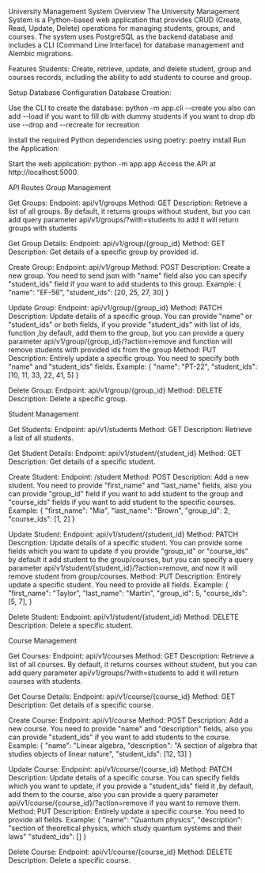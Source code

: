University Management System
Overview
The University Management System is a Python-based web application that provides CRUD 
(Create, Read, Update, Delete) operations for managing students, groups, and courses. The system 
uses PostgreSQL as the backend database and includes a CLI (Command Line Interface) for database 
management and Alembic migrations.

Features
Students: Create, retrieve, update, and delete student, group and courses records,  including the 
ability to add students to course and group.

Setup
Database Configuration
Database Creation:

Use the CLI to create the database:
python -m app.cli --create
you also can add --load if you want to fill db with dummy students
if you want to drop db use --drop and --recreate for recreation

Install the required Python dependencies using poetry:
poetry install
Run the Application:

Start the web application:
python -m app.app
Access the API at http://localhost:5000.

API Routes
Group Management

Get Groups:
Endpoint: api/v1/groups
Method: GET
Description: Retrieve a list of all  groups. By default, it returns groups without student, but you
can add query parameter api/v1/groups/?with=students to add it will return groups with students

Get Group Details:
Endpoint:  api/v1/group/{group_id}
Method: GET
Description: Get details of a specific  group by provided id.

Create Group:
Endpoint:  api/v1/group
Method: POST
Description: Create a new group. You need to send json with  "name" field also you can specify 
"student_ids" field if you want to add students to this group. Example:
{
    "name": "EF-56",
    "student_ids": [20, 25, 27, 30]
}

Update Group:
Endpoint:  api/v1/group/{group_id}
Method: PATCH
Description: Update details of a specific group. You can provide "name" or "student_ids" or both
fields, if you provide "student_ids" with list of ids, function ,by default, add them to the group,
but you can provide a query parameter api/v1/group/{group_id}/?action=remove and function will 
remove students with provided ids from the group
Method: PUT
Description: Entirely update a specific group. You need to specify both "name" and "student_ids" 
fields. Example:
{
    "name": "PT-22",
    "student_ids": [10, 11, 33, 22, 41, 5]
}

Delete Group:
Endpoint:  api/v1/group/{group_id}
Method: DELETE
Description: Delete a specific group.

Student Management

Get Students:
Endpoint:  api/v1/students
Method: GET
Description: Retrieve a list of all students.

Get Student Details:
Endpoint:  api/v1/student/{student_id}
Method: GET
Description: Get details of a specific student.

Create Student:
Endpoint: /student
Method: POST
Description: Add a new student. You need to provide "first_name" and "last_name" fields, also you
can provide "group_id" field if you want to add student to the group and "course_ids" fields if you
want to add student to the specific courses. Example:
{
    "first_name": "Mia",
    "last_name": "Brown",
    "group_id": 2,
    "course_ids": [1, 2]
}

Update Student:
Endpoint:  api/v1/student/{student_id}
Method: PATCH
Description: Update details of a specific student. You can provide some fields which you want to
update if you provide "group_id" or "course_ids" by default it add student to the group/courses,
but you can specify a query parameter api/v1/student/{student_id}/?action=remove, and now it will
remove student from group/courses.
Method: PUT
Description: Entirely update a specific student. You need to provide all fields. Example:
{
    "first_name": "Taylor",
    "last_name": "Martin",
    "group_id": 5,
    "course_ids": [5, 7],
}

Delete Student:
Endpoint:  api/v1/student/{student_id}
Method: DELETE
Description: Delete a specific student.

Course Management

Get Courses:
Endpoint:  api/v1/courses
Method: GET
Description: Retrieve a list of all courses. By default, it returns courses without student, but 
you can add query parameter api/v1/groups/?with=students to add it will return courses with 
students.

Get Course Details:
Endpoint:  api/v1/course/{course_id}
Method: GET
Description: Get details of a specific course.

Create Course:
Endpoint:  api/v1/course
Method: POST
Description: Add a new course. You need to provide "name" and "description" fields, also you can
provide "student_ids" if you want to add students to the course. Example:
{
    "name": "Linear algebra,
    "description": "A section of algebra that studies objects of linear nature",
    "student_ids": [12, 13]
}

Update Course:
Endpoint:  api/v1/course/{course_id}
Method: PATCH
Description: Update details of a specific course. You can specify fields which you want to update,
if you provide a "student_ids" field it ,by default, add them to the course, also you can provide 
a query parameter api/v1/course/{course_id}/?action=remove if you want to remove them.
Method: PUT
Description: Entirely update a specific course. You need to provide all fields. Example:
{
    "name": "Quantum physics",
    "description": "section of theoretical physics, which study quantum systems and their laws"
    "student_ids": []
}

Delete Course:
Endpoint:  api/v1/course/{course_id}
Method: DELETE
Description: Delete a specific course.
